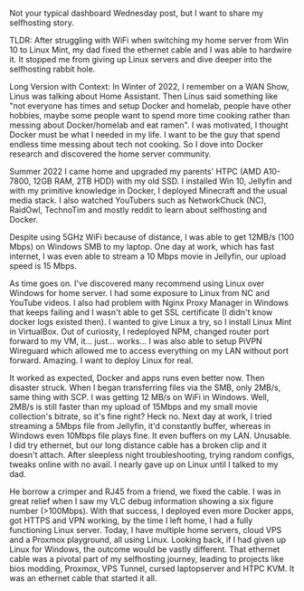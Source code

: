 Not your typical dashboard Wednesday post, but I want to share my selfhosting story. 

TLDR: After struggling with WiFi when switching my home server from Win 10 to Linux Mint, my dad fixed the ethernet cable and I was able to hardwire it. It stopped me from giving up Linux servers and dive deeper into the selfhosting rabbit hole.

Long Version with Context:
In Winter of 2022, I remember on a WAN Show, Linus was talking about Home Assistant. Then Linus said something like "not everyone has times and setup Docker and homelab, people have other hobbies, maybe some people want to spend more time cooking rather than messing about Docker/homelab and eat ramen". I was motivated, I thought Docker must be what I needed in my life. I want to be the guy that spend endless time messing about tech not cooking. So I dove into Docker research and discovered the home server community.

Summer 2022 I came home and upgraded my parents' HTPC (AMD A10-7800, 12GB RAM, 2TB HDD) with my old SSD. I installed Win 10, Jellyfin and with my primitive knowledge in Docker, I deployed Minecraft and the usual media stack. I also watched YouTubers such as NetworkChuck (NC), RaidOwl, TechnoTim and mostly reddit to learn about selfhosting and Docker.

Despite using 5GHz WiFi because of distance, I was able to get 12MB/s (100 Mbps) on Windows SMB to my laptop. One day at work, which has fast internet, I was even able to stream a 10 Mbps movie in Jellyfin, our upload speed is 15 Mbps.

As time goes on. I've discovered many recommend using Linux over Windows for home server. I had some exposure to Linux from NC and YouTube videos. I also had problem with Nginx Proxy Manager in Windows that keeps failing and I wasn't able to get SSL certificate (I didn't know docker logs existed then). I wanted to give Linux a try, so I install Linux Mint in VirtualBox. Out of curiosity, I redeployed NPM, changed router port forward to my VM, it... just... works... I was also able to setup PiVPN Wireguard which allowed me to access everything on my LAN without port forward. Amazing. I want to deploy Linux for real.

It worked as expected, Docker and apps runs even better now. Then disaster struck. When I began transferring files via the SMB, only 2MB/s, same thing with SCP. I was getting 12 MB/s on WiFi in Windows. Well, 2MB/s is still faster than my upload of 15Mbps and my small movie collection's bitrate, so it's fine right? Heck no. Next day at work, I tried streaming a 5Mbps file from Jellyfin, it'd constantly buffer, whereas in Windows even 10Mbps file plays fine. It even buffers on my LAN. Unusable. I did try ethernet, but our long distance cable has a broken clip and it doesn't attach. After sleepless night troubleshooting, trying random configs, tweaks online with no avail. I nearly gave up on Linux until I talked to my dad.

He borrow a crimper and RJ45 from a friend, we fixed the cable. I was in great relief when I saw my VLC debug information showing a six figure number (>100Mbps). With that success, I deployed even more Docker apps, got HTTPS and VPN working, by the time I left home, I had a fully functioning Linux server. Today, I have multiple home servers, cloud VPS and a Proxmox playground, all using Linux. Looking back, if I had given up Linux for Windows, the outcome would be vastly different. That ethernet cable was a pivotal part of my selfhosting journey, leading to projects like bios modding, Proxmox, VPS Tunnel, cursed laptopserver and HTPC KVM. It was an ethernet cable that started it all.